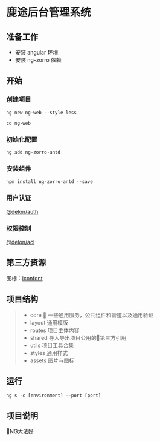 # 鹿途后台管理系统
## 准备工作
* 安装 angular 环境
* 安装 ng-zorro 依赖

## 开始

### 创建项目
`
ng new ng-web --style less
`

`
cd ng-web
`
### 初始化配置
`
ng add ng-zorro-antd
`
### 安装组件   
`
npm install ng-zorro-antd --save
`
### 用户认证

[@delon/auth](https://ng-alain.com/auth/getting-started)

### 权限控制

[@delon/acl](https://ng-alain.com/acl/getting-started/zh)

## 第三方资源

图标：[iconfont](http://iconfont.cn)

## 项目结构

> * core    一些通用服务，公共组件和管道以及通用验证
> * layout   通用模版
> * routes   项目主体内容
> * shared   导入导出项目公用的第三方引用
> * utils    项目工具合集
> * styles   通用样式
> * assets   图片与图标

## 运行

`ng s -c [environment] --port [port]`

## 项目说明

NG大法好